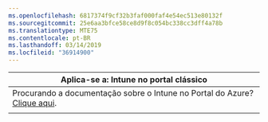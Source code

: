 ```yaml
---
ms.openlocfilehash: 6817374f9cf32b3faf000faf4e54ec513e80132f
ms.sourcegitcommit: 25e6aa3bfce58ce8d9f8c054bc338cc3dff4a78b
ms.translationtype: MTE75
ms.contentlocale: pt-BR
ms.lasthandoff: 03/14/2019
ms.locfileid: "36914900"
---
```

|                            Aplica-se a: Intune no portal clássico                            |
|------------------------------------------------------------------------------------------------|
| Procurando a documentação sobre o Intune no Portal do Azure? [Clique aqui](/intune/what-is-intune). |
|                                                                                                |

